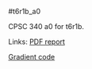 #t6r1b_a0

CPSC 340 a0 for t6r1b.

Links:
[PDF report](doc/a0_answers.pdf)

[Gradient code](code/grads.py)

